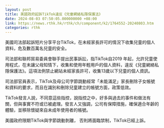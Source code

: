 ```yaml
---
layout: post
title: 美國政府起訴TikTok違反《兒童網絡私隱保護法》
date: 2024-08-03 07:50:05.000000000 +08:00
link: https://news.rthk.hk/rthk/ch/component/k2/1764552-20240803.htm
categories: rthk
---
```


美國司法部起訴短片分享平台TikTok，在未經家長許可的情況下收集兒童的個人資料，危及數百萬名兒童的安全。

司法部和聯邦貿易委員會聯手提出民事訴訟，指TikTok自2019 年起，允許兒童使用程式，在未讓父母知情下，收集和使用年輕用戶的個人資料，違反《兒童網絡私隱保護法》。這項法例禁止網站未經家長許可，收集13歲以下兒童的個人資訊。

司法部官員表示，TikTok及母公司字節跳動經常「未能滿足」家長刪除子女帳號和資料的要求，而且在識別和刪除兒童建立的帳號方面，政策低效。

TikTok發言人說，不同意這些指控，說指控之中，好多與過去的事件和做法有關，但與事實不符或已被處理。發言人又強調，公司有保障措施，確保適合年齡的體驗，並移除懷疑來自未成年使用者的帳號。

美國政府限期TikTok與字節跳動剝離， 否則將面臨禁制，TikTok已經上訴。
